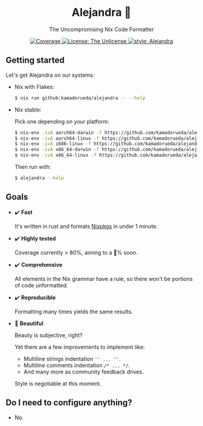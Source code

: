 <h1 align="center">Alejandra 💅</h2>

<p align="center">The Uncompromising Nix Code Formatter</p>

<p align="center">
  <a
    href="https://coveralls.io/github/kamadorueda/.github?branch=main"
  >
    <img
      alt="Coverage"
      src="https://coveralls.io/repos/github/kamadorueda/.github/badge.svg?branch=main"
    >
    </img>
  </a>
  <a
    href="https://github.com/kamadorueda/alejandra/blob/main/UNLICENSE"
  >
    <img
      alt="License: The Unlicense"
      src="https://img.shields.io/badge/license-The Unlicense-green.svg"
    >
  </a>
  <a
    href="https://github.com/kamadorueda/alejandra"
  >
    <img
      alt="style: Alejandra"
      src="https://img.shields.io/badge/code%20style-Alejandra-green.svg"
    >
  </a>
</p>

## Getting started

Let's get Alejandra on our systems:

- Nix with Flakes:

  ```bash
  $ nix run github:kamadorueda/alejandra -- --help
  ```

- Nix stable:

  Pick one depending on your platform:
  ```bash
  $ nix-env -ivA aarch64-darwin -f https://github.com/kamadorueda/alejandra/tarball/main
  $ nix-env -ivA aarch64-linux -f https://github.com/kamadorueda/alejandra/tarball/main
  $ nix-env -ivA i686-linux -f https://github.com/kamadorueda/alejandra/tarball/main
  $ nix-env -ivA x86_64-darwin -f https://github.com/kamadorueda/alejandra/tarball/main
  $ nix-env -ivA x86_64-linux -f https://github.com/kamadorueda/alejandra/tarball/main
  ```

  Then run with:

  ```bash
  $ alejandra --help
  ```

## Goals

- ✔️ **Fast**

  It's written in rust
  and formats [Nixpkgs](https://github.com/NixOS/nixpkgs)
  in under 1 minute.

- ✔️ **Highly tested**

  Coverage currently > 80%,
  aiming to a 💯% soon.

- ✔️ **Comprehensive**

  All elements in the Nix grammar have a rule,
  so there won't be portions of code unformatted.

- ✔️ **Reproducible**

  Formatting many times yields the same results.

- 🚧 **Beautiful**

  Beauty is subjective, right?

  Yet there are a few improvements to implement like:
  - Multiline strings indentation `'' ... ''`.
  - Multiline comments indentation `/* ... */`.
  - And many more as community feedback drives.

  Style is negotiable at this moment.

## Do I need to configure anything?

- No.
